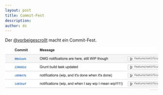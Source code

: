 ```yaml
---
layout: post
title: Commit-Fest
description:
author: ds
---
```


Der [@vorbeigescrollt](https://twitter.com/vorbeigescrollt) macht ein Commit-Fest.

![Commits](/content/images/2015/02/B4rqZSnCYAEHSiQ.png)
